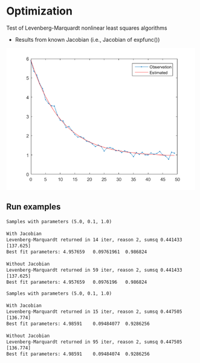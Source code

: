 # Optimization

Test of Levenberg-Marquardt nonlinear least squares algorithms

* Results from known Jacobian (i.e., Jacobian of expfunc())
<img width=500px src='levmarTest/out/figure1.png' />

## Run examples
```
Samples with parameters (5.0, 0.1, 1.0)

With Jacobian
Levenberg-Marquardt returned in 14 iter, reason 2, sumsq 0.441433 [137.625]
Best fit parameters: 4.957659	0.09761961	0.986824

Without Jacobian
Levenberg-Marquardt returned in 59 iter, reason 2, sumsq 0.441433 [137.625]
Best fit parameters: 4.957659	0.0976196	0.986824

```

```
Samples with parameters (5.0, 0.1, 1.0)

With Jacobian
Levenberg-Marquardt returned in 15 iter, reason 2, sumsq 0.447505 [136.774]
Best fit parameters: 4.98591	0.09484077	0.9286256

Without Jacobian
Levenberg-Marquardt returned in 95 iter, reason 2, sumsq 0.447505 [136.774]
Best fit parameters: 4.98591	0.09484074	0.9286256
```
